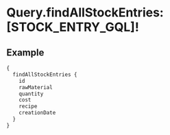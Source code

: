 # Query.findAllStockEntries: [STOCK_ENTRY_GQL]!
            
## Example
```graphql
{
  findAllStockEntries {
    id
    rawMaterial
    quantity
    cost
    recipe
    creationDate
  }
}

```